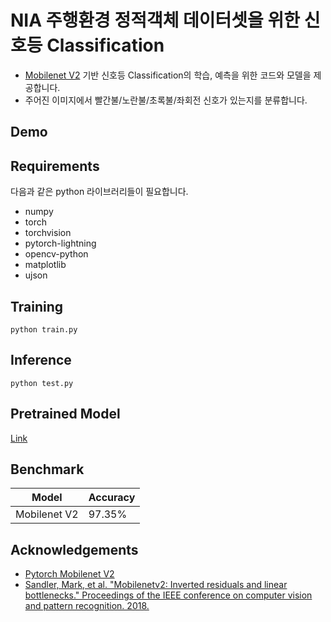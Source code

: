 
# NIA 주행환경 정적객체 데이터셋을 위한 신호등 Classification

* <a href="https://arxiv.org/abs/1801.04381">Mobilenet V2</a> 기반 신호등 Classification의 학습, 예측을 위한 코드와 모델을 제공합니다.
* 주어진 이미지에서 빨간불/노란불/초록불/좌회전 신호가 있는지를 분류합니다.

## Demo
<!-- <img src="demo/input.png" alt="input" width="512" height=256/>
<img src="demo/output.png" alt="output" width="512" height=256/> -->

## Requirements

다음과 같은 python 라이브러리들이 필요합니다.

- numpy
- torch
- torchvision
- pytorch-lightning
- opencv-python
- matplotlib
- ujson


## Training
```
python train.py
```

## Inference
```
python test.py
```

## Pretrained Model
[Link]()


## Benchmark
| Model | Accuracy |
| --  | -- |
| Mobilenet V2  | 97.35% |

## Acknowledgements

- [Pytorch Mobilenet V2](https://pytorch.org/hub/pytorch_vision_mobilenet_v2/)
- [Sandler, Mark, et al. "Mobilenetv2: Inverted residuals and linear bottlenecks." Proceedings of the IEEE conference on computer vision and pattern recognition. 2018.](https://arxiv.org/abs/1801.04381)